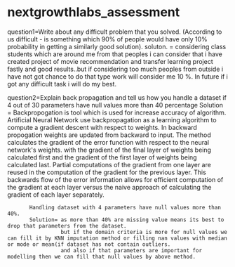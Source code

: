 # nextgrowthlabs_assessment
question1=Write about any difficult problem that you solved. (According to us difficult - is something which 90% of people would have only 10% probability in getting a similarly good solution). 
soluton. = considering class students which are around me from that peoples i can consider that i have created project of movie recommendation and transfer learning
project fastly and good results..but if considering too much peoples from outside i have not got chance to do that type work will consider me 10 %. In future if i got any difficult task i will do my best.


question2=Explain back propagation and tell us how you handle a dataset if 4 out of 30 parameters have null values more than 40 percentage
Solution = Backpropogation is tool which is used for increase accuracy of algorithm.
           Artificial Neural Network use backpropagation as a learning algorithm to compute a gradient descent with respect to weights.
           In backward propogation weights are updated from backward to input.
           The method calculates the gradient of the error function with respect to the neural network's weights. 
           with the gradient of the final layer of weights being calculated first and the gradient of the first layer of weights being calculated last. 
           Partial computations of the gradient from one layer are reused in the computation of the gradient for the previous layer. This backwards flow of the error                information allows for efficient computation of the gradient at each layer versus the naive approach of calculating the gradient of each layer separately.

           Handling dataset with 4 parameters have null values more than 40%.
           Solution= as more than 40% are missing value means its best to drop that parameters from the dataset.
                     but if the domain criteria is more for null values we can fill it by KNN imputation method or filling nan values with median or mode or mean(if dataset has not contain outliers.
                     and also if that parameters are important for modelling then we can fill that null values by above method.

